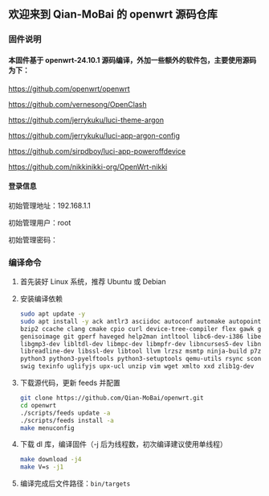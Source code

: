 ## 欢迎来到 Qian-MoBai 的 openwrt 源码仓库

### 固件说明

#### 本固件基于 openwrt-24.10.1 源码编译，外加一些额外的软件包，主要使用源码为下：

https://github.com/openwrt/openwrt

https://github.com/vernesong/OpenClash

https://github.com/jerrykuku/luci-theme-argon

https://github.com/jerrykuku/luci-app-argon-config

https://github.com/sirpdboy/luci-app-poweroffdevice

https://github.com/nikkinikki-org/OpenWrt-nikki

#### 登录信息

初始管理地址：192.168.1.1

初始管理用户：root

初始管理密码：

### 编译命令

1. 首先装好 Linux 系统，推荐 Ubuntu 或 Debian

2. 安装编译依赖
   ```bash
   sudo apt update -y
   sudo apt install -y ack antlr3 asciidoc autoconf automake autopoint binutils bison build-essential \
   bzip2 ccache clang cmake cpio curl device-tree-compiler flex gawk gcc-multilib g++-multilib gettext \
   genisoimage git gperf haveged help2man intltool libc6-dev-i386 libelf-dev libfuse-dev libglib2.0-dev \
   libgmp3-dev libltdl-dev libmpc-dev libmpfr-dev libncurses5-dev libncursesw5-dev libpython3-dev \
   libreadline-dev libssl-dev libtool llvm lrzsz msmtp ninja-build p7zip p7zip-full patch pkgconf \
   python3 python3-pyelftools python3-setuptools qemu-utils rsync scons squashfs-tools subversion \
   swig texinfo uglifyjs upx-ucl unzip vim wget xmlto xxd zlib1g-dev
   ```

3. 下载源代码，更新 feeds 并配置
   ```bash
   git clone https://github.com/Qian-MoBai/openwrt.git
   cd openwrt
   ./scripts/feeds update -a
   ./scripts/feeds install -a
   make menuconfig
   ```
   
4. 下载 dl 库，编译固件（-j 后为线程数，初次编译建议使用单线程）
   ```bash
   make download -j4
   make V=s -j1
   ```

5. 编译完成后文件路径：`bin/targets`
